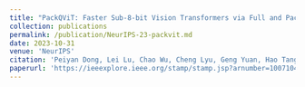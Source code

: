 ```yaml
---
title: "PackQViT: Faster Sub-8-bit Vision Transformers via Full and Packed Quantization on the Mobile"
collection: publications
permalink: /publication/NeurIPS-23-packvit.md
date: 2023-10-31
venue: 'NeurIPS'
citation: 'Peiyan Dong, Lei Lu, Chao Wu, Cheng Lyu, Geng Yuan, Hao Tang, Yanzhi Wang'
paperurl: 'https://ieeexplore.ieee.org/stamp/stamp.jsp?arnumber=10071047'
---
```

